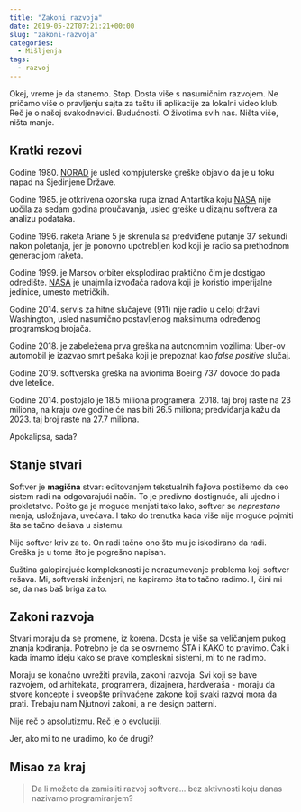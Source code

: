 ```yaml
---
title: "Zakoni razvoja"
date: 2019-05-22T07:21:21+00:00
slug: "zakoni-razvoja"
categories:
  - Mišljenja
tags:
  - razvoj
---
```


Okej, vreme je da stanemo. Stop. Dosta više s nasumičnim razvojem. Ne pričamo više o pravljenju sajta za taštu ili aplikacije za lokalni video klub. Reč je o našoj svakodnevici. Budućnosti. O životima svih nas. Ništa više, ništa manje.
<!--more-->


## Kratki rezovi

Godine 1980. [NORAD](https://en.wikipedia.org/wiki/North_American_Aerospace_Defense_Command) je usled kompjuterske greške objavio da je u toku napad na Sjedinjene Države.

Godine 1985. je otkrivena ozonska rupa iznad Antartika koju [NASA](https://www.nasa.gov) nije uočila za sedam godina proučavanja, usled greške u dizajnu softvera za analizu podataka. 

Godine 1996. raketa Ariane 5 je skrenula sa predviđene putanje 37 sekundi nakon poletanja, jer je ponovno upotrebljen kod koji je radio sa prethodnom generacijom raketa.

Godine 1999. je Marsov orbiter eksplodirao praktično čim je dostigao odredište. [NASA](https://www.nasa.gov) je unajmila izvođača radova koji je koristio imperijalne jedinice, umesto metričkih.

Godine 2014. servis za hitne slučajeve (911) nije radio u celoj državi Washington, usled nasumično postavljenog maksimuma određenog programskog brojača.

Godine 2018. je zabeležena prva greška na autonomnim vozilima: Uber-ov automobil je izazvao smrt pešaka koji je prepoznat kao _false positive_ slučaj.

Godine 2019. softverska greška na avionima Boeing 737 dovode do pada dve letelice.

Godine 2014. postojalo je 18.5 miliona programera. 2018. taj broj raste na 23 miliona, na kraju ove godine će nas biti 26.5 miliona; predviđanja kažu da 2023. taj broj raste na 27.7 miliona.

Apokalipsa, sada?


## Stanje stvari

Softver je **magična** stvar: editovanjem tekstualnih fajlova postižemo da ceo sistem radi na odgovarajući način. To je predivno dostignuće, ali ujedno i prokletstvo. Pošto ga je moguće menjati tako lako, softver se _neprestano_ menja, usložnjava, uvećava. I tako do trenutka kada više nije moguće pojmiti šta se tačno dešava u sistemu.

Nije softver kriv za to. On radi tačno ono što mu je iskodirano da radi. Greška je u tome što je pogrešno napisan.   

Suština galopirajuće kompleksnosti je nerazumevanje problema koji softver rešava. Mi, softverski inženjeri, ne kapiramo šta to tačno radimo. I, čini mi se, da nas baš briga za to.


## Zakoni razvoja 

Stvari moraju da se promene, iz korena. Dosta je više sa veličanjem pukog znanja kodiranja. Potrebno je da se osvrnemo ŠTA i KAKO to pravimo. Čak i kada imamo ideju kako se prave kompleskni sistemi, mi to ne radimo.

Moraju se konačno uvrežiti pravila, zakoni razvoja. Svi koji se bave razvojem, od arhitekata, programera, dizajnera, hardveraša - moraju da stvore koncepte i sveopšte prihvaćene zakone koji svaki razvoj mora da prati. Trebaju nam Njutnovi zakoni, a ne design patterni.

Nije reč o apsolutizmu. Reč je o evoluciji.

Jer, ako mi to ne uradimo, ko će drugi?

## Misao za kraj

> Da li možete da zamisliti razvoj softvera... bez aktivnosti koju danas nazivamo programiranjem?
